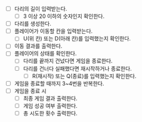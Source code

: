 - [ ] 다리의 길이 입력받는다.
   - [ ] 3 이상 20 이하의 숫자인지 확인한다.
- [ ] 다리를 생성한다.
- [ ] 플레이어가 이동할 칸을 입력받는다.
   - [ ] U(위 칸) 또는 D(아래 칸)를 입력했는지 확인한다. 
- [ ] 이동 결과를 출력한다.
- [ ] 플레이어의 상태를 확인한다.
   - [ ] 다리를 끝까지 건넜다면 게임을 종료한다.
   - [ ] 다리를 건너다 실패했다면 재시작하거나 종료한다.
     - [ ] R(재시작) 또는 Q(종료)를 입력했는지 확인한다.
- [ ] 게임을 종료할 때까지 3~4번을 반복한다.
- [ ] 게임을 종료 시
   - [ ] 최종 게임 결과 출력한다.
   - [ ] 게임 성공 여부 출력한다.
   - [ ] 총 시도한 횟수 출력한다.
